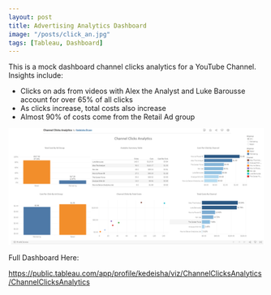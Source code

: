 ```yaml
---
layout: post
title: Advertising Analytics Dashboard
image: "/posts/click_an.jpg"
tags: [Tableau, Dashboard]
---
```



This is a mock dashboard channel clicks analytics for a YouTube Channel. Insights include:
- Clicks on ads from videos with Alex the Analyst and Luke Barousse account for over 65% of all clicks 
- As clicks increase, total costs also increase
- Almost 90% of costs come from the Retail Ad group

![alt text](/img/posts/Ad_Analytics.png "Clicks Analytics!")

Full Dashboard Here:

https://public.tableau.com/app/profile/kedeisha/viz/ChannelClicksAnalytics/ChannelClicksAnalytics
